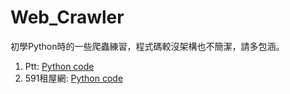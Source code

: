 # Web_Crawler
初學Python時的一些爬蟲練習，程式碼較沒架構也不簡潔，請多包涵。
1. Ptt: [Python code](https://github.com/HsiaSharpie/Web_Crawler/blob/master/ptt_crawler.py)
2. 591租屋網: [Python code](https://github.com/HsiaSharpie/Web_Crawler/blob/master/591_crawler.py)
